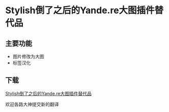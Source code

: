 # Stylish倒了之后的Yande.re大图插件替代品

## 主要功能
 - 图片修改为大图
 - 标签汉化

## 下载
[Stylish倒了之后的Yande.re大图插件替代品](Stylish倒了之后的Yande.re大图插件替代品)

欢迎各路大神提交新的翻译
